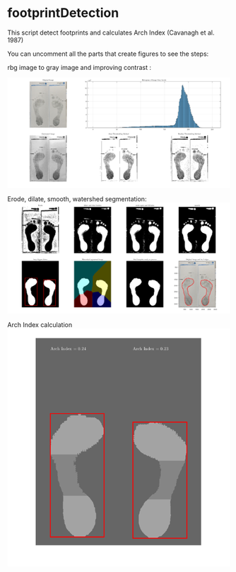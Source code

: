 # footprintDetection
This script detect footprints and calculates Arch Index (Cavanagh et al. 1987)

You can uncomment all the parts that create figures to see the steps:

rbg image to gray image and improving contrast :

![alt text](https://github.com/PabRD/footprintDetection/blob/main/gitHub_Binarize.png)

Erode, dilate, smooth, watershed segmentation:
![alt text](https://github.com/PabRD/footprintDetection/blob/main/gitHub_Steps.png)

Arch Index calculation
![alt text](https://github.com/PabRD/footprintDetection/blob/main/gitHub_ArchIndexFinal.png)

